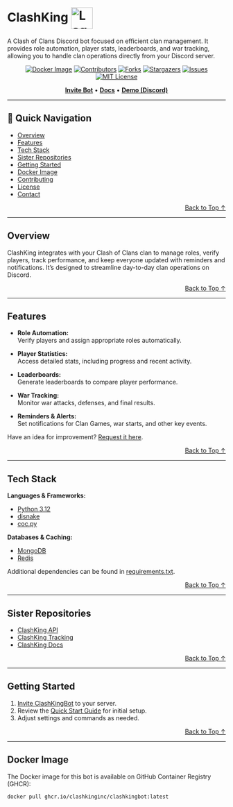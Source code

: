 # ClashKing <img src="https://avatars.githubusercontent.com/u/163577176?s=200&v=4" width="50" height="50" align="center" alt="Logo">

A Clash of Clans Discord bot focused on efficient clan management. It provides role automation, player stats, leaderboards, and war tracking, allowing you to handle clan operations directly from your Discord server.

<div align="center">
  
[![Docker Image](https://img.shields.io/badge/Docker-clashkinginc%2Fclashkingbot-blue?logo=docker&style=for-the-badge)](https://github.com/orgs/ClashKingInc/packages/container/clashkingbot) [![Contributors](https://img.shields.io/github/contributors/ClashKingInc/ClashKingBot?style=for-the-badge)](https://github.com/ClashKingInc/ClashKingBot/graphs/contributors)
[![Forks](https://img.shields.io/github/forks/ClashKingInc/ClashKingBot?style=for-the-badge)](https://github.com/ClashKingInc/ClashKingBot/network/members)
[![Stargazers](https://img.shields.io/github/stars/ClashKingInc/ClashKingBot?style=for-the-badge)](https://github.com/ClashKingInc/ClashKingBot/stargazers)
[![Issues](https://img.shields.io/github/issues/ClashKingInc/ClashKingBot?style=for-the-badge)](https://github.com/ClashKingInc/ClashKingBot/issues)
[![MIT License](https://img.shields.io/github/license/ClashKingInc/ClashKingBot?style=for-the-badge)](https://github.com/ClashKingInc/ClashKingBot/blob/master/LICENSE)

[**Invite Bot**](https://discord.com/application-directory/824653933347209227) • [**Docs**](https://docs.clashking.xyz) • [**Demo (Discord)**](https://discord.gg/clashking)

</div>

---

## 🚀 Quick Navigation  
- [Overview](#overview)  
- [Features](#features)  
- [Tech Stack](#tech-stack)  
- [Sister Repositories](#sister-repositories)  
- [Getting Started](#getting-started)  
- [Docker Image](#docker-image)  
- [Contributing](#contributing)  
- [License](#license)  
- [Contact](#contact)  

<p align="right"><a href="#top">Back to Top ↑</a></p>

---

## Overview

ClashKing integrates with your Clash of Clans clan to manage roles, verify players, track performance, and keep everyone updated with reminders and notifications. It’s designed to streamline day-to-day clan operations on Discord.

<p align="right"><a href="#top">Back to Top ↑</a></p>

---

## Features

- **Role Automation:**  
  Verify players and assign appropriate roles automatically.
  
- **Player Statistics:**  
  Access detailed stats, including progress and recent activity.

- **Leaderboards:**  
  Generate leaderboards to compare player performance.

- **War Tracking:**  
  Monitor war attacks, defenses, and final results.

- **Reminders & Alerts:**  
  Set notifications for Clan Games, war starts, and other key events.

Have an idea for improvement? [Request it here](https://github.com/ClashKingInc/ClashKingBot/issues).

<p align="right"><a href="#top">Back to Top ↑</a></p>

---

## Tech Stack

**Languages & Frameworks:**
- [Python 3.12](https://www.python.org/)  
- [disnake](https://docs.disnake.dev/en/stable/index.html)  
- [coc.py](https://cocpy.readthedocs.io/en/latest/)  

**Databases & Caching:**
- [MongoDB](https://motor.readthedocs.io/en/stable/tutorial-asyncio.html)  
- [Redis](https://redis.io/)

Additional dependencies can be found in [requirements.txt](https://github.com/ClashKingInc/ClashKingBot/blob/master/requirements.txt).

<p align="right"><a href="#top">Back to Top ↑</a></p>

---

## Sister Repositories

- [ClashKing API](https://github.com/ClashKingInc/ClashKingAPI)  
- [ClashKing Tracking](https://github.com/ClashKingInc/ClashKingTracking)  
- [ClashKing Docs](https://github.com/ClashKingInc/ClashKingDocs)

<p align="right"><a href="#top">Back to Top ↑</a></p>

---

## Getting Started

1. [Invite ClashKingBot](https://discord.com/application-directory/824653933347209227) to your server.
2. Review the [Quick Start Guide](https://docs.clashking.xyz/quick-start) for initial setup.
3. Adjust settings and commands as needed.

<p align="right"><a href="#top">Back to Top ↑</a></p>

---

## Docker Image

The Docker image for this bot is available on GitHub Container Registry (GHCR):

```bash
docker pull ghcr.io/clashkinginc/clashkingbot:latest